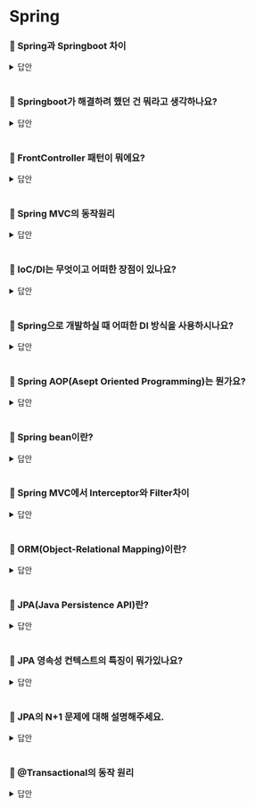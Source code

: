 # Spring

### 📌 Spring과 Springboot 차이 

<details>
   <summary> 답안 </summary>
<br />

- Spring은 스프링 프로젝트의 모음집입니다. 스프링은 필요한 빈 객체를 등록하고, 빈 객체들간의 의존성을 설정해주어야 했으며 또한 개발자가 필요한 라이브러리들을 직접 추가하고
  여러가지 설정들을 직접 함으로써 스프링 프레임워크를 사용하는데 어려움이 있었습니다. 이런 문제를 해결하기 위해 나온 서브 프로젝트가 Springboot입니다.
  스프링부트를 사용함으로써 자동으로 빈 객체를 등록하고, 객체간의 의존성을 설정해 주는 등 스프링에서 제공하는 여러 기능들을 자동으로 설정하여
  개발자가 보다 쉽게 사용할 수 있도록 도와주는 도구입니다.
  </details>
<br>

### 📌 Springboot가 해결하려 했던 건 뭐라고 생각하나요?

<details>
   <summary> 답안 </summary>
<br />

- Springboot가 등장하기 이전 Spring을 사용해 간단한 서버를 띄우기 위해서는 수많은 빈 설정과 의존관계를 개발자가 하나하나 설정해줘야 했습니다.
  이러한 이유들로 개발자는 비즈니스 로직에 집중하기 어려웠고, 많은 시간을 쏟아야 했습니다. 이런 문제들을 해결하기 위해 등장한 것이 스프링 부트라고 생각합니다.
  </details>
<br>

### 📌 FrontController 패턴이 뭐에요?

<details>
   <summary> 답안 </summary>
<br />
   
- FrontController 패턴은 요청을 받는 컨트롤러를 하나로 두어 요청을 한 곳에서 처리하도록 한 패턴입니다. Spring MVC에서는 이 패턴을 적용한
  FrontController가 DispatcherServlet이라 할 수 있습니다.
  </details>
<br>

### 📌 Spring MVC의 동작원리

<details>
   <summary> 답안 </summary>
<br />
   
![image](https://github.com/pie2457/TIL/assets/104147789/6cabb7d3-310d-4ff1-b3d4-5825f72e0aba)

1. 클라이언트는 URL을 통해 요청을 전송합니다.
2. 디스패처 서블릿은 핸들러 매핑을 통해 해당 요청이 어느 컨트롤러에게 온 요청인지 찾습니다.
3. 디스패처 서블릿은 핸들러 어댑터에게 요청의 전달을 맡깁니다.
4. 핸들러 어댑터는 해당 컨트롤러에 요청을 전달합니다.
5. 컨트롤러는 비즈니스 로직을 처리한 후에 반환할 뷰의 이름을 반환합니다.
6. 디스패처 서블릿은 뷰 리졸버를 통해 반환할 뷰를 찾습니다.
7. 디스패처 서블릿은 컨트롤러에서 뷰에 전달할 데이터를 추가합니다.
8. 데이터가 추가된 뷰를 반환합니다.
  </details>
<br>

### 📌 IoC/DI는 무엇이고 어떠한 장점이 있나요?

<details>
   <summary> 답안 </summary>
<br />

- 스프링의 핵심 철학 중 하나는 Ioc/DI, 제어의 역전과 의존성 주입입니다. IoC는 프로그램의 실행 흐름이나 객체의 생명주기를 개발자가 아닌 외부에 위임하는 기술이며,
  DI는 객체를 직접 생성하는게 아니라 외부에서 생성한 후 주입시켜주는 방식입니다.
  IoC를 이용 함으로써 개발자는 부품을 만들어 조립하는 다양한 형태의 개발이 가능해졌고
  DI를 사용함으로써 코드 간의 재사용성을 높이고, 코드를 다양한 곳에 사용하며 객체간의 결합도를 낮출 수 있습니다.

   <details>
      <summary> <strong> Spring IoC 컨테이너는 뭐에요? </strong> </summary>
   <br />

   - Spring IoC 컨테이너는 개발자를 대신해 빈의 생성과 의존성 주입,생명주기 관리를 책임집니다.
   </details>
   <br>

  </details>
<br>

### 📌 Spring으로 개발하실 때 어떠한 DI 방식을 사용하시나요?

<details>
   <summary> 답안 </summary>
<br />

- 생성자 주입, Setter 주입, 필드 주입 방식 중 Spring에서 권장하는 방식인 생성자 주입 방식을 사용하고 있습니다. 
   - `생성자 주입(Constructor Injection)` : 생성자 주입 방식은 생성자의 호출 시점에 1회 호출되는 것이 보장됩니다. 그렇기 때문에 주입받은 객체가 변하지 않거나, 반드시 객체의 주입이 필요한 경우에 강제하기 위해 사용할 수 있습니다.
   - `Setter 주입(Setter Injection)` : Setter 주입 방식은 필드 값을 변경하는 Setter를 통해서 의존 관계를 주입하는 방식입니다. Setter 주입은 생성자 주입과 다르게 주입받는 객체가 변경될 가능성이 있는 경우에 사용됩니다.
   - `필드 주입(Field Injection)` : 필드 주입 방식은 필드에 바로 의존 관계를 주입하는 방식입니다. 과거에는 필드 주입을 이용하면 코드가 간결해져 많이 사용했던 방법입니다.
   <br>
   <details>
      <summary> <strong> 왜 필드 주입은 사용하면 안된다 할까요? 단점이 뭐라고 생각하세요? </strong> </summary>
   <br />

   - 필드 주입 방식은 final 키워드를 사용할 수 없으며, 외부에서의 접근이 불가하여 테스트 코드를 작성하기 어려워진다는 단점이 있습니다. 
   </details>
   <br>
   
   <br>
   <details>
      <summary> <strong> 그러면 생성자 주입은 뭐가 좋아요? </strong> </summary>
   <br />

   - 테스트 코드 작성에 용이하며, 객체의 변경 가능성을 제거하고 불변성을 확보할 수 있는 등의 이점이 있습니다.
   </details>
   <br>
   
  </details>
<br>

### 📌 Spring AOP(Asept Oriented Programming)는 뭔가요?

<details>
   <summary> 답안 </summary>
<br />

- AOP는 관점 지향 프로그래밍으로 여러 객체에 공통적으로 적용할 수 있는 기능을 분리해서 재사용성을 높여주는 프로그래밍 기법입니다. <br>

   <details>
     <summary> 언제 AOP를 사용할 수 있을까요? </summary>
   <br />

   - 로깅 처리를 하거나 트랜잭션 처리를 할 때 사용할 수 있을 것 같습니다. 
   </details>
<br>
  </details>
<br>

### 📌 Spring bean이란?

<details>
   <summary> 답안 </summary>
<br />

- Spring bean이란 스프링 IoC 컨테이너에 의해 관리되는 자바 객체로써 컨테이너에 의해 생명주기가 관리되는 객체를 의미합니다. 


   <details>
      <summary> <strong> Bean Scope의 종류에 대해 아는 만큼 알려주세요 </strong> </summary>
   <br />
      
   -  Scope의 종류는 크게 `싱글톤`, `프로토타입`, `웹` 3가지로 나뉘어져 있습니다.
      - `싱글톤` : 싱글톤은 스프링 프레임워크에서 기본이 되는 스코프이며 스프링 컨테이너의 시작과 종료까지 1개의 객체로 유지됩니다.
      - `프로토타입` : 프로토타입 빈의 생성과 의존관계 주입까지만 관여하고 더는 관리하지 않는 스코프입니다. 요청이 오면 항상 새로운 인스턴스를 생성하여 반환하고
       그 이후로는 관리하지 않습니다.
      - `웹` : 웹 안에서도 3가지 종류로 구분되는데
         - `request` : 각각의 요청이 들어오고 나갈때까지 유지되는 스코프입니다.
         - `session` : 세션이 생성되고 종료될 때까지 유지되는 스코프입니다.
         - `application` : 웹의 서블릿 컨텍스트와 같은 범위로 유지되는 스코프입니다. 
   </details>
   <br>
      
  </details>
<br>

### 📌 Spring MVC에서 Interceptor와 Filter차이

<details>
   <summary> 답안 </summary>
<br />

- Filter의 경우 Spring Context 영역 밖에서 동작합니다. 또한 요청이 Servlet으로 가기 전 요청을 가로채 로직을 수행할 수 있습니다. 필터의 다른 특징은 여러 필터들을 모아
  체이닝을 할 수 있다는 것입니다. <br>
  Interceptor는 Spring Context 영역 내 DispatcherServlet과 Controller 사이에서 동작하는 것이 필터와의 다른점 입니다.
  Interceptor 또한 필터처럼 체이닝을 구성할 수 있다는 것이 특징입니다. 
  </details>
<br>

### 📌 ORM(Object-Relational Mapping)이란?

<details>
   <summary> 답안 </summary>
<br />

- ORM이란 객체와 데이터베이스의 패러다임 불일치를 해결하기 위한 도구입니다. 관계형 데이터베이스와 객체 지향 프로그래밍 언어 간의 호환되지 않는 데이터를 자동으로 매핑(연결)해주어
  SQL문이 아닌 프로그래밍 언어로도 데이터베이스에 접근할 수 있게 해주는 툴입니다. ORM은 SQL문법 대신 프로그래밍 언어를 그대로 사용할 수 있게 함으로써, 프로그래밍 언어의 일관성과
  가독성을 높여준다는 장점을 가지고 있습니다. 
  </details>
<br>

### 📌 JPA(Java Persistence API)란?

<details>
   <summary> 답안 </summary>
<br />

- JPA는 Java에서 관계형 데이터베이스를 사용하는 방식을 정의한 인터페이스입니다. 실제적으로 구현되어 있는 것이 아니라 구현된 클래스와 매핑을 해주기 위해
  사용되는 프레임워크입니다. JPA를 구현한 대표적인 오픈소스로는 Hibernate가 있습니다. <br>
  <img src="https://velog.velcdn.com/images/murphytklee/post/ffac55b5-ff42-4156-aa3c-f3c494dad492/image.png" width="700" height="300">
  
   <details>
      <summary> <strong> Hibernate란? </strong> </summary>
   <br />

   - JPA의 구현체 중 하나인 Hibernate는 SQL을 사용하지 않고 직관적인 코드(메서드)를 사용해 데이터를 조작할 수 있습니다.
     하이버네이트는 JPA 인터페이스를 구현하고 있으며 내부적으로 JDBC API를 사용합니다. 하이버네이트의 역할은 JPA에서 메서드로 요청된 정보들을 JDBC가 잘 알아 들을 수 있도록
     한번 더 표준화 작업을 해준 뒤 JDBC에게 넘겨줍니다.
   </details>
   <br>

   <details>
      <summary> <strong> JDBC(Java Database Connectivity)란 ? </strong> </summary>
   <br />

   - JDBC란 데이터베이스에 연결 및 작업을 하기 위한 자바 표준 인터페이스입니다.
     JDBC는 DBMS의 종류에 상관없이 하나의 JDBC API를 이용해서 하나의 문법으로 통일시켜 데이터베이스 작업을 처리합니다.
   </details>
   <br>
  </details>
<br>


### 📌 JPA 영속성 컨텍스트의 특징이 뭐가있나요?

<details>
   <summary> 답안 </summary>
<br />

- 영속성 컨텍스트의 특징은 `1차 캐시`, `동일성 보장`, `트랜잭션을 지원하는 쓰기 지연`, `변경 감지`, `지연 로딩` 등이 있습니다.
   - 1차 캐시는 Map<Key, Value> 형태로 저장됩니다. 엔티티가 존재할 경우 해당 엔티티를 반환하고, 엔티티가 없으면 데이터베이스에서 조회 후 1차 캐시에 저장 및 반환합니다.
   - 동일성을 보장은 하나의 트랜잭션에서 같은 키값으로 영속성 컨텍스트에 저장된 엔티티 조회 시 같은 엔티티 조회를 보장합니다 (1차 캐시에 저장된 엔티티를 조회하기 때문에 가능).
   - 영속성 컨텍스트에는 쓰기 지연 SQL 저장소가 존재하여 SQL을 쌓아두고 트랜잭션을 커밋하는 시점에 저장소에 저장해놨던 SQL문들이 flush되면서 데이터베이스에 한번에 반영됩니다. 모아서 보내기 때문에 성능에서 이점을 볼 수 있습니다.
   - 변경감지는 엔티티를 조회하는 시점과 커밋하는 시점에 데이터 변경 내용을 감지하면 커밋 시점에 자동으로 데이터베이스에 반영해줍니다. 
   - 지연로딩은 JPA가 하나의 Entity를 조회할 때 연관 관계에 있는 객체들을 전부 가져오지 않고 필요한 시점에 연관된 데이터를 불러옵니다.
  </details>
<br>

### 📌 JPA의 N+1 문제에 대해 설명해주세요.

<details>
   <summary> 답안 </summary>
<br />

- N+1 문제란 1번의 쿼리가 발생할 때, 의도치 않은 N번의 쿼리가 추가적으로 발생하는 것을 의미합니다.
  N+1 문제는 두 엔티티의 연관관계를 즉시로딩이나, 지연로딩으로 설정한 두 경우 모두 발생할 수 있습니다. <br>
  N+1 문제를 해결하는 방법은 fetch join 혹은 Entity Graph 이용하여 해결할 수 있습니다.
  
   <details>
      <summary> <strong> fetch join은 무엇이고 Entity Graph는 무엇인가요? </strong> </summary>
   <br />

   - `fetch join`은 어떤 Entity를 영속화 시킬 때 연관된 entity들도 함께 영속화 시키는 방법이며,
     `Entity Graph`는 spring data jpa에서 fetch join을 간단하게 사용하기 위해 제공하는 애노테이션 입니다.

  </details>
<br>
  </details>
<br>

### 📌 @Transactional의 동작 원리

<details>
   <summary> 답안 </summary>
<br />
   
- Transactional 애노테이션은 Spring AOP 방식으로 동작합니다. Transactional 애노테이션이 붙은 메서드의 클래스를 프록시 클래스로 상속받아 타켓 메서드를 호출하며,
  타겟 메서드 호출 전 후로 트랜잭션 관련 처리를 하는 방식으로 동작합니다. 
  </details>
<br>
